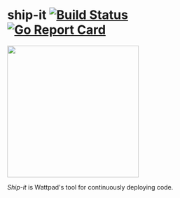 # ship-it [![Build Status](https://travis-ci.com/Wattpad/ship-it.svg?branch=master)](https://travis-ci.com/Wattpad/ship-it) [![Go Report Card](https://goreportcard.com/badge/github.com/Wattpad/ship-it)](https://goreportcard.com/report/github.com/Wattpad/ship-it)

<img src="https://media.giphy.com/media/143vPc6b08locw/giphy.gif" width="300">

_Ship-it_ is Wattpad's tool for continuously deploying code.
